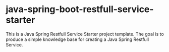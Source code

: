 # java-spring-boot-restfull-service-starter
This is a Java Spring Restfull Service Starter project template. The goal is to produce a simple knowledge base for 
creating a Java Spring Restfull Service.
